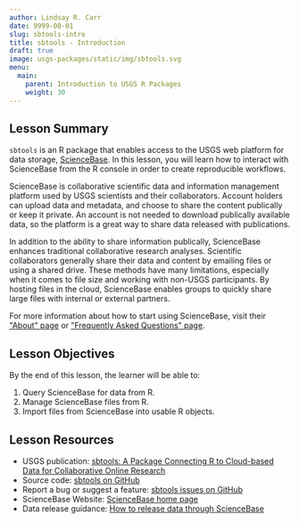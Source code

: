 ```yaml
---
author: Lindsay R. Carr
date: 9999-08-01
slug: sbtools-intro
title: sbtools - Introduction
draft: true 
image: usgs-packages/static/img/sbtools.svg
menu:
  main:
    parent: Introduction to USGS R Packages
    weight: 30
---
```

Lesson Summary
--------------

`sbtools` is an R package that enables access to the USGS web platform for data storage, [ScienceBase](https://www.sciencebase.gov). In this lesson, you will learn how to interact with ScienceBase from the R console in order to create reproducible workflows.

ScienceBase is collaborative scientific data and information management platform used by USGS scientists and their collaborators. Account holders can upload data and metadata, and choose to share the content publically or keep it private. An account is not needed to download publically available data, so the platform is a great way to share data released with publications.

In addition to the ability to share information publically, ScienceBase enhances traditional collaborative research analyses. Scientific collaborators generally share their data and content by emailing files or using a shared drive. These methods have many limitations, especially when it comes to file size and working with non-USGS participants. By hosting files in the cloud, ScienceBase enables groups to quickly share large files with internal or external partners.

For more information about how to start using ScienceBase, visit their ["About" page](https://www.sciencebase.gov/about/) or ["Frequently Asked Questions" page](https://www.sciencebase.gov/about/faq).

Lesson Objectives
-----------------

By the end of this lesson, the learner will be able to:

1.  Query ScienceBase for data from R.
2.  Manage ScienceBase files from R.
3.  Import files from ScienceBase into usable R objects.

Lesson Resources
----------------

-   USGS publication: [sbtools: A Package Connecting R to Cloud-based Data for Collaborative Online Research](https://journal.r-project.org/archive/2016-1/winslow-chamberlain-appling-etal.pdf)
-   Source code: [sbtools on GitHub](https://github.com/USGS-R/sbtools)
-   Report a bug or suggest a feature: [sbtools issues on GitHub](https://github.com/USGS-R/sbtools/issues)
-   ScienceBase Website: [ScienceBase home page](https://www.sciencebase.gov/catalog/)
-   Data release guidance: [How to release data through ScienceBase](https://www.sciencebase.gov/about/content/data-release)
